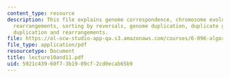 ```yaml
---
content_type: resource
description: This file explains genome correspondence, chromosome evolution, genome
  rearrangements, sorting by reversals, genome duplication, duplicate gene evolution,
  duplication and rearrangements.
file: https://ol-ocw-studio-app-qa.s3.amazonaws.com/courses/6-096-algorithms-for-computational-biology-spring-2005/5921c43960f73b1909cf2cd0ecab65b9_lecture10and11.pdf
file_type: application/pdf
resourcetype: Document
title: lecture10and11.pdf
uid: 5921c439-60f7-3b19-09cf-2cd0ecab65b9
---
```


